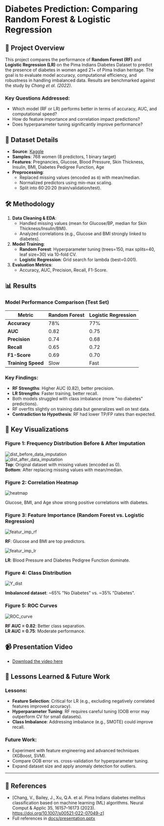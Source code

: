 # Diabetes Prediction: Comparing Random Forest & Logistic Regression

## 📌 Project Overview
This project compares the performance of **Random Forest (RF)** and **Logistic Regression (LR)** on the Pima Indians Diabetes Dataset to predict the presence of diabetes in women aged 21+ of Pima Indian heritage. The goal is to evaluate model accuracy, computational efficiency, and robustness in handling imbalanced data. Results are benchmarked against the study by *Chang et al. (2022)*.

### Key Questions Addressed:
- Which model (RF or LR) performs better in terms of accuracy, AUC, and computational speed?
- How do feature importance and correlation impact predictions?
- Does hyperparameter tuning significantly improve performance?



## 🏥 Dataset Details
- **Source**: [Kaggle](https://www.kaggle.com/datasets/uciml/pima-indians-diabetes-database)
- **Samples**: 768 women (8 predictors, 1 binary target)
- **Features**: Pregnancies, Glucose, Blood Pressure, Skin Thickness, Insulin, BMI, Diabetes Pedigree Function, Age
- **Preprocessing**:
  - Replaced missing values (encoded as `0`) with mean/median.
  - Normalized predictors using min-max scaling.
  - Split into 60:20:20 (train/validation/test).



## 🛠️ Methodology
1. **Data Cleaning & EDA**:
   - Handled missing values (mean for Glucose/BP, median for Skin Thickness/Insulin/BMI).
   - Analyzed correlations (e.g., Glucose and BMI strongly linked to diabetes).
2. **Model Training**:
   - **Random Forest**: Hyperparameter tuning (trees=150, max splits=40, leaf size=30) via 10-fold CV.
   - **Logistic Regression**: Grid search for lambda (best=0.001).
3. **Evaluation Metrics**:
   - Accuracy, AUC, Precision, Recall, F1-Score.



## 📊 Results
### Model Performance Comparison (Test Set)
| Metric               | Random Forest | Logistic Regression |
|----------------------|---------------|---------------------|
| **Accuracy**         | 78%           | 77%                 |
| **AUC**              | 0.82          | 0.75                |
| **Precision**        | 0.74          | 0.68                |
| **Recall**           | 0.65          | 0.72                |
| **F1-Score**         | 0.69          | 0.70                |
| **Training Speed**   | Slow          | Fast                |

### Key Findings:
- **RF Strengths**: Higher AUC (0.82), better precision.
- **LR Strengths**: Faster training, better recall.
- Both models struggled with class imbalance (more "no diabetes" predictions).
- RF overfits slightly on training data but generalizes well on test data.
- **Contradiction to Hypothesis**: RF had lower TP/FP rates than expected.



## 📸 Key Visualizations
### Figure 1: Frequency Distribution Before & After Imputation
![dist_before_data_imputation](images/dist_before_data_imputation.png)  
![dist_after_data_imputation](images/dist_after_data_imputation.png)  
**Top**: Original dataset with missing values (encoded as 0).  
**Bottom**: After replacing missing values with mean/median.  

### Figure 2: Correlation Heatmap
![heatmap](images/heatmap.png)  

Glucose, BMI, and Age show strong positive correlations with diabetes.  

### Figure 3: Feature Importance (Random Forest vs. Logistic Regression)
![featur_imp_rf](images/featur_imp_rf.png)  

**RF**: Glucose and BMI are top predictors.  

![featur_imp_lr](images/featur_imp_lr.png)  

**LR**: Blood Pressure and Diabetes Pedigree Function dominate.  

### Figure 4: Class Distribution
![Y_dist](images/Y_dist.png)  

**Imbalanced dataset**: ~65% "No Diabetes" vs. ~35% "Diabetes".  

### Figure 5: ROC Curves
![ROC_curve](images/ROC_curve.png)  

**RF AUC = 0.82**: Better class separation.  
**LR AUC = 0.75**: Moderate performance.  


## 📹 Presentation Video  
- [Download the video here](video/vid_presentation.mp4)  


## 📝 Lessons Learned & Future Work
### Lessons:
- **Feature Selection**: Critical for LR (e.g., excluding negatively correlated features improved accuracy).
- **Hyperparameter Tuning**: RF requires careful tuning (OOB error may outperform CV for small datasets).
- **Class Imbalance**: Addressing imbalance (e.g., SMOTE) could improve recall.

### Future Work:
- Experiment with feature engineering and advanced techniques (XGBoost, SVM).
- Compare OOB error vs. cross-validation for hyperparameter tuning.
- Expand dataset size and apply anomaly detection for outliers.

---

## 🔗 References
- [Chang, V., Bailey, J., Xu, Q.A. et al. Pima Indians diabetes mellitus classification based on machine learning (ML) algorithms. Neural Comput & Applic 35, 16157–16173 (2023). https://doi.org/10.1007/s00521-022-07049-z]
- Full references in [docs/presentation.pptx](docs/presentation.pptx)
